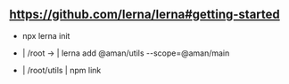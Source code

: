 ## https://github.com/lerna/lerna#getting-started
- npx lerna init

- | /root -> | lerna add @aman/utils --scope=@aman/main
- | /root/utils | npm link